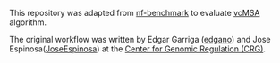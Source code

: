 
This repository was adapted from [nf-benchmark](https://github.com/cbcrg/nf-benchmark) to evaluate [vcMSA](https://github.com/clairemcwhite/vcmsa) algorithm. 

The original workflow was written by Edgar Garriga ([edgano](https://github.com/edgano)) and Jose Espinosa([JoseEspinosa](https://github.com/JoseEspinosa)) at the [Center for Genomic Regulation (CRG)](http://www.crg.eu). 
